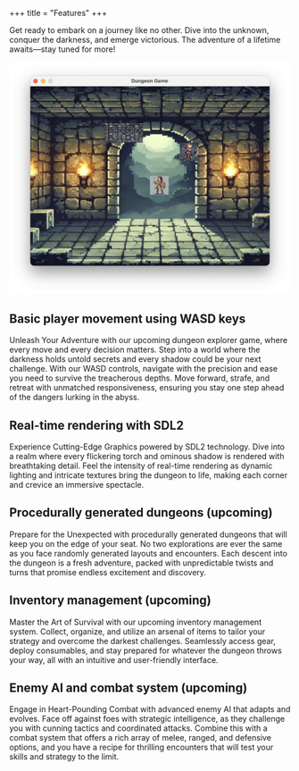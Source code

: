 +++
title = "Features"
+++

Get ready to embark on a journey like no other. Dive into the unknown, conquer
the darkness, and emerge victorious. The adventure of a lifetime awaits—stay
tuned for more!

![screenshot](screenshot.png)

## Basic player movement using WASD keys

Unleash Your Adventure with our upcoming dungeon explorer game, where every move
and every decision matters. Step into a world where the darkness holds untold
secrets and every shadow could be your next challenge. With our WASD controls,
navigate with the precision and ease you need to survive the treacherous depths.
Move forward, strafe, and retreat with unmatched responsiveness, ensuring you
stay one step ahead of the dangers lurking in the abyss.

## Real-time rendering with SDL2

Experience Cutting-Edge Graphics powered by SDL2 technology. Dive into a realm
where every flickering torch and ominous shadow is rendered with breathtaking
detail. Feel the intensity of real-time rendering as dynamic lighting and
intricate textures bring the dungeon to life, making each corner and crevice an
immersive spectacle.

## Procedurally generated dungeons (upcoming)

Prepare for the Unexpected with procedurally generated dungeons that will keep
you on the edge of your seat. No two explorations are ever the same as you face
randomly generated layouts and encounters. Each descent into the dungeon is a
fresh adventure, packed with unpredictable twists and turns that promise endless
excitement and discovery.

## Inventory management (upcoming)

Master the Art of Survival with our upcoming inventory management system.
Collect, organize, and utilize an arsenal of items to tailor your strategy and
overcome the darkest challenges. Seamlessly access gear, deploy consumables, and
stay prepared for whatever the dungeon throws your way, all with an intuitive
and user-friendly interface.

## Enemy AI and combat system (upcoming)

Engage in Heart-Pounding Combat with advanced enemy AI that adapts and evolves.
Face off against foes with strategic intelligence, as they challenge you with
cunning tactics and coordinated attacks. Combine this with a combat system that
offers a rich array of melee, ranged, and defensive options, and you have a
recipe for thrilling encounters that will test your skills and strategy to the
limit.
